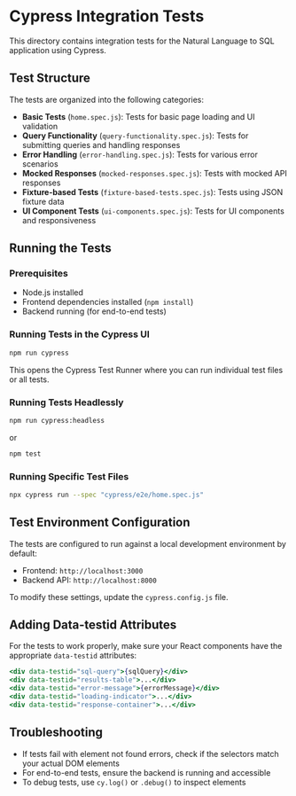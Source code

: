 # Cypress Integration Tests

This directory contains integration tests for the Natural Language to SQL application using Cypress.

## Test Structure

The tests are organized into the following categories:

- **Basic Tests** (`home.spec.js`): Tests for basic page loading and UI validation
- **Query Functionality** (`query-functionality.spec.js`): Tests for submitting queries and handling responses
- **Error Handling** (`error-handling.spec.js`): Tests for various error scenarios
- **Mocked Responses** (`mocked-responses.spec.js`): Tests with mocked API responses
- **Fixture-based Tests** (`fixture-based-tests.spec.js`): Tests using JSON fixture data
- **UI Component Tests** (`ui-components.spec.js`): Tests for UI components and responsiveness

## Running the Tests

### Prerequisites

- Node.js installed
- Frontend dependencies installed (`npm install`)
- Backend running (for end-to-end tests)

### Running Tests in the Cypress UI

```bash
npm run cypress
```

This opens the Cypress Test Runner where you can run individual test files or all tests.

### Running Tests Headlessly

```bash
npm run cypress:headless
```

or

```bash
npm test
```

### Running Specific Test Files

```bash
npx cypress run --spec "cypress/e2e/home.spec.js"
```

## Test Environment Configuration

The tests are configured to run against a local development environment by default:

- Frontend: `http://localhost:3000`
- Backend API: `http://localhost:8000`

To modify these settings, update the `cypress.config.js` file.

## Adding Data-testid Attributes

For the tests to work properly, make sure your React components have the appropriate `data-testid` attributes:

```jsx
<div data-testid="sql-query">{sqlQuery}</div>
<div data-testid="results-table">...</div>
<div data-testid="error-message">{errorMessage}</div>
<div data-testid="loading-indicator">...</div>
<div data-testid="response-container">...</div>
```

## Troubleshooting

- If tests fail with element not found errors, check if the selectors match your actual DOM elements
- For end-to-end tests, ensure the backend is running and accessible
- To debug tests, use `cy.log()` or `.debug()` to inspect elements
